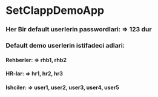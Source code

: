 # SetClappDemoApp
### Her Bir default userlerin passwordlari: =>  123 dur
### Default demo userlerin istifadeci adlari:
#### Rehberler: =>  rhb1, rhb2
#### HR-lar: =>  hr1, hr2, hr3
#### Ishciler: =>  user1, user2, user3, user4, user5
